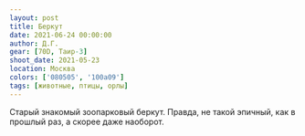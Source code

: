 ```yaml
---
layout: post
title: Беркут
date: 2021-06-24 00:00:00
author: Д.Г.
gear: [70D, Таир-3]
shoot_date: 2021-05-23
location: Москва
colors: ['080505', '100a09']
tags: [животные, птицы, орлы]
---
```

Старый знакомый зоопарковый беркут. Правда, не такой эпичный, как в прошлый раз, а скорее даже наоборот.
